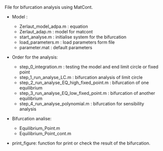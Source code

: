 File for bifurcation analysis using MatCont.

* Model :
    * Zerlaut_model_adpa.m : equation
    * Zerlaut_adap.m : model for matcont
    * start_analyse.m : initialise system for the bifurcation
    * load_parameters.m : load parameters form file
    * parameter.mat : default parameters

* Order for the analysis:
    * step_0_integration.m : testing the model and end limit circle or fixed point
    * step_1_run_analyse_LC.m : bifurcation analysis of limit circle
    * step_2_run_analyse_EQ_high_fixed_point.m : bifurcation of one equilibrium 
    * step_3_run_analyse_EQ_low_fixed_point.m : bifurcation of another equilibrium
    * step_4_run_analyse_polynomial.m : bifurcation for sensibility analysis 
  
* Bifurcation analise:
  * Equilibrium_Point.m
  * Equilibrium_Point_cont.m
  
* print_figure:
  function for print or check the result of the bifurcation.
